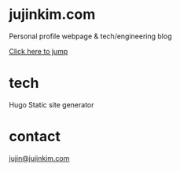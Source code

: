 # jujinkim.com

Personal profile webpage & tech/engineering blog

[Click here to jump](https://jujinkim.com "jump to jujinkim.com")


# tech

Hugo Static site generator


# contact

jujin@jujinkim.com
